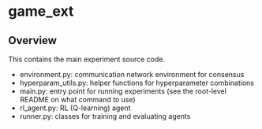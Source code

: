 # game_ext

## Overview

This contains the main experiment source code. 

- environment.py:  communication network environment for consensus
- hyperparam_utils.py: helper functions for hyperparameter combinations
- main.py: entry point for running experiments (see the root-level README on what command to use)
- rl_agent.py: RL (Q-learning) agent
- runner.py: classes for training and evaluating agents
